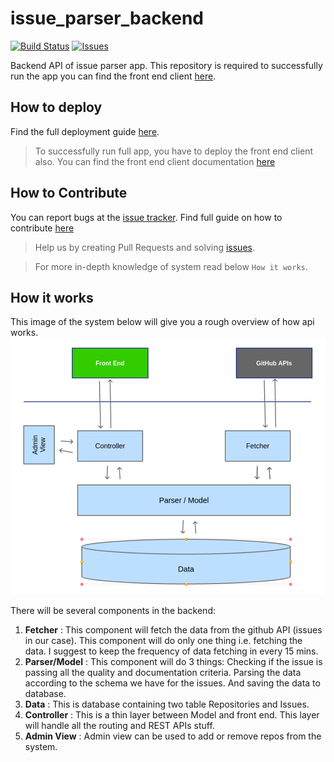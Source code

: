 # issue_parser_backend

[![Build Status](https://travis-ci.org/razat249/issue_parser_backend.svg?branch=master)](https://travis-ci.org/razat249/issue_parser_backend)
[![Issues](https://camo.githubusercontent.com/926d8ca67df15de5bd1abac234c0603d94f66c00/68747470733a2f2f696d672e736869656c64732e696f2f62616467652f636f6e747269627574696f6e732d77656c636f6d652d627269676874677265656e2e7376673f7374796c653d666c6174)](https://github.com/razat249/issue_parser_backend/issues)

Backend API of issue parser app. This repository is required to successfully run the app you can find the front end client [here](https://github.com/mozillacampusclubs/issue_parser_frontend/).


## How to deploy
Find the full deployment guide [here](./docs/deploy.md).
> To successfully run full app, you have to deploy the front end client also. You can find the front end client documentation [here](https://github.com/mozillacampusclubs/issue_parser_frontend/)


## How to Contribute
You can report bugs at the [issue tracker](https://github.com/mozillacampusclubs/issue_parser_backend/issues). Find full guide on how to contribute [here](./docs/contributing.md)

> Help us by creating Pull Requests and solving [issues](https://github.com/mozillacampusclubs/issue_parser_backend/issues).

> For more in-depth knowledge of system read below `How it works`.

## How it works
This image of the system below will give you a rough overview of how api works.
![System Design](./docs/img/system-design.png)

There will be several components in the backend:
1. **Fetcher** : This component will fetch the data from the github API (issues in our case). This component will do only one thing i.e. fetching the data. I suggest to keep the frequency of data fetching in every 15 mins.
2. **Parser/Model** : This component will do 3 things:
Checking if the issue is passing all the quality and documentation criteria.
Parsing the data according to the schema we have for the issues.
And saving the data to database.
3. **Data** : This is database containing two table Repositories and Issues.
4. **Controller** : This is a thin layer between Model and front end. This layer will handle all the routing and REST APIs stuff.
5. **Admin View** : Admin view can be used to add or remove repos from the system.

<!--## License
To Do - discuss with mentor.-->
